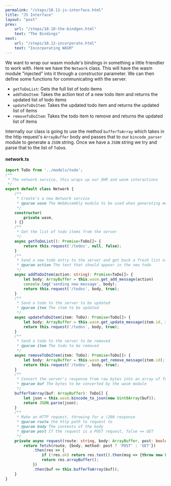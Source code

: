 ```yaml
---
permalink: "/steps/10.11-js-interface.html"
title: "JS Interface"
layout: "post"
prev:
    url: "/steps/10.10-the-bindgen.html"
    text: "The Bindings"
next:
    url: "/steps/10.12-incorporate.html"
    text: "Incorporating WASM"
---
```

<div class="explain">
<p>We want to wrap our wasm module's bindings in something a little friendlier to work with. Here we have the <code>Network</code> class. This will have the wasm module "injected" into it through a constructor parameter. We can then define some functions for communicating with the server.</p>
<ul>
<li><code>getToDoList</code>: Gets the full list of todo items</li>
<li><code>addToDoItem</code>: Takes the action text of a new todo item and returns the updated list of todo items</li>
<li><code>updateToDoItem</code>: Takes the updated todo item and returns the updated list of items</li>
<li><code>removeToDoItem</code>: Takes the todo item to remove and returns the updated list of items</li>
</ul>

<p>Internally our class is going to use the method <code>bufferToArray</code> which takes in the http request's <code>ArrayBuffer</code> body and passes that to our <code>bincode_parser</code> module to generate a <code>JSON</code> string. Once we have a <code>JSON</code> string we try and parse that to the list of <code>ToDo</code>s.</p>
</div>

#### network.ts
```typescript
import ToDo from '../models/todo';
/**
 * The network service, this wraps up our XHR and wasm interactions
 */
export default class Network {
    /**
     * Create's a new Network service
     * @param wasm The WebAssembly module to be used when generating messages
     */
    constructor(
        private wasm,
    ) {}
    /**
     * Get the list of todo items from the server
     */
    async getToDoList(): Promise<ToDo[]> {
        return this.request('/todos', null, false);
    }
    /**
     * Send a new todo entry to the server and get back a fresh list of todos
     * @param action The text that should appear in the new todo
     */
    async addToDoItem(action: string): Promise<ToDo[]> {
        let body: ArrayBuffer = this.wasm.get_add_message(action)
        console.log('sending new message', body);
        return this.request('/todos', body, true);
    }
    /**
     * Send a todo to the server to be updated
     * @param item The item to be updated
     */
    async updateToDoItem(item: ToDo): Promise<ToDo[]> {
        let body: ArrayBuffer = this.wasm.get_update_message(item.id, item.complete, item.action);
        return this.request('/todos', body, true);
    }
    /**
     * Send a todo to the server to be removed
     * @param item The todo to be removed
     */
    async removeToDoItem(item: ToDo): Promise<ToDo[]> {
        let body: ArrayBuffer = this.wasm.get_remove_message(item.id);
        return this.request('/todos', body, true);
    }
    /**
     * Convert the server's response from raw bytes into an array of ToDo items
     * @param buf The bytes to be converted by the wasm module
     */
    bufferToArray(buf: ArrayBuffer): ToDo[] {
        let json = this.wasm.bincode_to_json(new Uint8Array(buf));
        return JSON.parse(json);
    }
    /**
     * Make an HTTP request, throwing for a !200 response
     * @param route the http path to request to
     * @param body The contents of the body
     * @param post If the request is a POST request, false == GET
     */
    private async request(route: string, body: ArrayBuffer, post: boolean = false): Promise<ToDo[]> {
        return fetch(route, {body, method: post ? 'POST' : 'GET'})
            .then(res => {
                if (!res.ok) return res.text().then(msg => {throw new Error(msg)});
                return res.arrayBuffer();
            })
            .then(buf => this.bufferToArray(buf));
    }
}
```